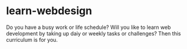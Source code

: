 # learn-webdesign
Do you have a busy work or life schedule? Will you like to learn web development by taking up daiy or weekly tasks or challenges? Then this curriculum is for you.
